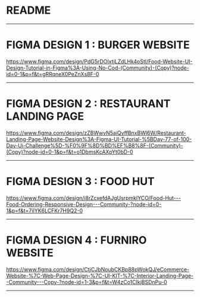 # README


------------------------------------

# FIGMA DESIGN 1 : BURGER WEBSITE 
https://www.figma.com/design/PdG5rDOIxtjLZdLHk4oStl/Food-Website-UI-Design-Tutorial-in-Figma%3A-Using-No-Cod-(Community)-(Copy)?node-id=0-1&p=f&t=gRRqneX0PeZnXs8F-0

------------------------------------

# FIGMA DESIGN 2 : RESTAURANT LANDING PAGE 
https://www.figma.com/design/zZBWwvN5aiQvffBnxBWl6W/Restaurant-Landing-Page-Website-Design%3A-Figma-UI-Tutorial-%5BDay-77-of-100-Day-Ui-Challenge%5D-%F0%9F%8D%BD%EF%B8%8F-(Community)-(Copy)?node-id=0-1&p=f&t=o1DbmsKcAXpYt0bD-0

------------------------------------

# FIGMA DESIGN 3 : FOOD HUT
https://www.figma.com/design/i8rZcxefdAJgUsrpmklYCO/Food-Hut---Food-Ordering-Responsive-Design---Community-?node-id=0-1&p=f&t=7iIYK6LCFKr7H9Q2-0

------------------------------------

# FIGMA DESIGN 4 : FURNIRO WEBSITE 
https://www.figma.com/design/CtjCJbNoubCKBp88pWokQJ/eCommerce-Website-%7C-Web-Page-Design-%7C-UI-KIT-%7C-Interior-Landing-Page--Community---Copy-?node-id=1-3&p=f&t=W4zCo1CIkjBSDnPu-0 

------------------------------------
